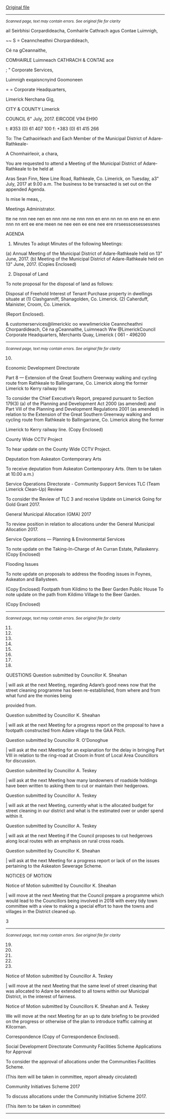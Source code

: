 [Original file](https://www.limerick.ie/sites/default/files/media/documents/2017-07/00%20Agenda%2011th%20July%202017.pdf)

---
*<small>Scanned page, text may contain errors. See original file for clarity</small>*  

ail Seirbhisi Corpardideacha,
Comhairle Cathrach agus Contae Luimnigh,

~~ S = Ceanncheathni Chorpardideach,

Cé na gCeannaithe,

COMHAIRLE Luimneach
CATHRACH & CONTAE ace

; " Corporate Services,

Luimnigh exqaisncnyind Goomoneen

= = Corporate Headquarters,

Limerick Nerchana Gig,

CITY & COUNTY Limerick

COUNCIL
6" July, 2017. EIRCODE V94 EH90

t: #353 (0) 61 407 100
f: +383 (0) 61 415 266

To: The Cathaoirleach and Each Member of the Municipal District of Adare-Rathkeale-

A Chomhairleoir, a chara,

You are requested to attend a Meeting of the Municipal District of Adare-Rathkeale to be held at

Aras Sean Finn, New Line Road, Rathkeale, Co. Limerick, on Tuesday, a3" July, 2017 at 9.00 a.m.
The business to be transacted is set out on the appended Agenda.

Is mise le meas,
,

Meetings Administrator.

tte ne nnn nee nen en nnn nnn ne nnn nnn en enn nn nn nn enn ne en enn nnn nn ent ee ene meen ne nee een ee ene nee ere nrseesscesessessnes

AGENDA

1. Minutes
To adopt Minutes of the following Meetings:

(a) Annual Meeting of the Municipal District of Adare-Rathkeale held on 13" June, 2017.
(b) Meeting of the Municipal District of Adare-Rathkeale held on 13" June, 2017.
(Copies Enclosed)

2. Disposal of Land

To note proposal for the disposal of land as follows:

Disposal of Freehold Interest of Tenant Purchase property in dwellings situate at
(1) Clashganniff, Shanagolden, Co. Limerick.
(2) Caherduff, Mainister, Croom, Co. Limerick.

(Report Enclosed).

& customerservices@limerickic
oo wwwlimerickie
Ceanncheathni Chorpardideach, Cé na gCeannaithe, Luimneach Ww @LimerickCouncil
Corporate Headquarters, Merchants Quay, Limerick ( 061 - 496200


---
*<small>Scanned page, text may contain errors. See original file for clarity</small>*  

10.

Economic Development Directorate

Part 8 — Extension of the Great Southern Greenway walking and cycling route from
Rathkeale to Ballingarrane, Co. Limerick along the former Limerick to Kerry railway line

To consider the Chief Executive’s Report, prepared pursuant to Section 179(3) (a) of the Planning
and Development Act 2000 (as amended) and Part Vill of the Planning and Development
Regulations 2001 (as amended) in relation to the Extension of the Great Southern Greenway
walking and cycling route from Rathkeale to Ballingarrane, Co. Limerick along the former

Limerick to Kerry railway line.
(Copy Enclosed)

County Wide CCTV Project

To hear update on the County Wide CCTV Project.

Deputation from Askeaton Contemporary Arts

To receive deputation from Askeaton Contemporary Arts.
(Item to be taken at 10.00 a.m.)

Service Operations Directorate - Community Support Services
TLC (Team Limerick Clean-Up) Review

To consider the Review of TLC 3 and receive Update on Limerick Going for Gold Grant 2017.

General Municipal Allocation (GMA) 2017

To review position in relation to allocations under the General Municipal Allocation 2017.

Service Operations — Planning & Environmental Services

To note update on the Taking-In-Charge of An Curran Estate, Pallaskenry.
(Copy Enclosed)

Flooding Issues

To note update on proposals to address the flooding issues in Foynes, Askeaton and
Ballysteen.

(Copy Enclosed)
Footpath from Kildimo to the Beer Garden Public House
To note update on the path from Kildimo Village to the Beer Garden.

(Copy Enclosed)


---
*<small>Scanned page, text may contain errors. See original file for clarity</small>*  

11.

12.

13.

14.

15.

16.

17.

18.

QUESTIONS
Question submitted by Councillor K. Sheahan

| will ask at the next Meeting, regarding Adare’s good news now that the street cleaning
programme has been re-established, from where and from what fund are the monies being

provided from.

Question submitted by Councillor K. Sheahan

| will ask at the next Meeting for a progress report on the proposal to have a footpath
constructed from Adare village to the GAA Pitch.

Question submitted by Councillor R. O'Donoghue

| will ask at the next Meeting for an explanation for the delay in bringing Part VIII in relation
to the ring-road at Croom in front of Local Area Councillors for discussion.

Question submitted by Councillor A. Teskey

| will ask at the next Meeting how many landowners of roadside holdings have been written
to asking them to cut or maintain their hedgerows.

Question submitted by Councillor A. Teskey

| will ask at the next Meeting, currently what is the allocated budget for street cleaning in our
district and what is the estimated over or under spend within it.

Question submitted by Councillor A. Teskey

| will ask at the next Meeting if the Council proposes to cut hedgerows along local routes
with an emphasis on rural cross roads.

Question submitted by Councillor K. Sheahan

| will ask at the next Meeting for a progress report or lack of on the issues pertaining to the
Askeaton Sewerage Scheme.

NOTICES OF MOTION

Notice of Motion submitted by Councillor K. Sheahan

| will move at the next Meeting that the Council prepare a programme which would lead to
the Councillors being involved in 2018 with every tidy town committee with a view to making
a special effort to have the towns and villages in the District cleaned up.

3


---
*<small>Scanned page, text may contain errors. See original file for clarity</small>*  

19.

20.

21.

22.

23.

Notice of Motion submitted by Councillor A. Teskey

| will move at the next Meeting that the same level of street cleaning that was allocated to
Adare be extended to all towns within our Municipal District, in the interest of fairness.

Notice of Motion submitted by Councillors K. Sheahan and A. Teskey

We will move at the next Meeting for an up to date briefing to be provided on the progress
or otherwise of the plan to introduce traffic calming at Kilcornan.

Correspondence
(Copy of Correspondence Enclosed).

Social Development Directorate
Community Facilities Scheme Applications for Approval

To consider the approval of allocations under the Communities Facilities Scheme.

(This item will be taken in committee, report already circulated)

Community Initiatives Scheme 2017

To discuss allocations under the Community Initiative Scheme 2017.

(This item to be taken in committee)


---
